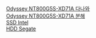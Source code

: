 [Odyssey NT800G5S-XD71A 다나와](http://prod.danawa.com/info/?pcode=5977168#bookmark_product_information)  
[Odyssey NT800G5S-XD71A 분해](https://blog.naver.com/PostView.nhn?blogId=flamlove&logNo=221511740027&parentCategoryNo=&categoryNo=18&viewDate=&isShowPopularPosts=true&from=search)  
[SSD Intel](https://ark.intel.com/content/www/kr/ko/ark/products/94924/intel-ssd-600p-series-512gb-m-2-80mm-pcie-3-0-x4-3d1-tlc.html)  
[HDD Segate](http://itempage3.auction.co.kr/DetailView.aspx?itemno=B796917168)  
